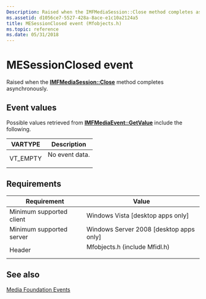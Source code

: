 ```yaml
---
Description: Raised when the IMFMediaSession::Close method completes asynchronously.
ms.assetid: d1056ce7-5527-428a-8ace-e1c10a2124a5
title: MESessionClosed event (Mfobjects.h)
ms.topic: reference
ms.date: 05/31/2018
---
```


# MESessionClosed event

Raised when the [**IMFMediaSession::Close**](/windows/desktop/api/mfidl/nf-mfidl-imfmediasession-close) method completes asynchronously.

## Event values

Possible values retrieved from [**IMFMediaEvent::GetValue**](/windows/desktop/api/mfobjects/nf-mfobjects-imfmediaevent-getvalue) include the following.



| VARTYPE              | Description                           |
|----------------------|---------------------------------------|
| VT\_EMPTY<br/> | No event data.<br/> <br/> |



## Requirements



| Requirement | Value |
|-------------------------------------|----------------------------------------------------------------------------------------------------------|
| Minimum supported client<br/> | Windows Vista \[desktop apps only\]<br/>                                                           |
| Minimum supported server<br/> | Windows Server 2008 \[desktop apps only\]<br/>                                                     |
| Header<br/>                   | <dl> <dt>Mfobjects.h (include Mfidl.h)</dt> </dl> |



## See also

<dl> <dt>

[Media Foundation Events](media-foundation-events.md)
</dt> </dl>

 

 





